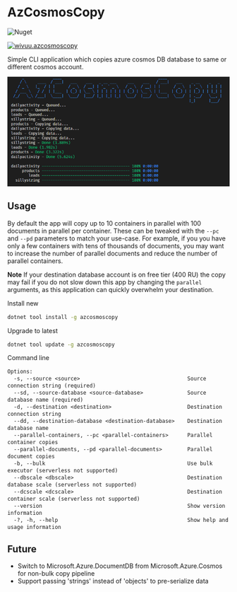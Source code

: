 # AzCosmosCopy
![Nuget](https://github.com/wivuu/Wivuu.AzCosmosCopy/workflows/Nuget/badge.svg)

[![wivuu.azcosmoscopy](https://img.shields.io/nuget/v/azcosmoscopy.svg?label=azcosmoscopy)](https://www.nuget.org/packages/AzCosmosCopy/)


Simple CLI application which copies azure cosmos DB database to same or different cosmos account.

![](./sample.png)

## Usage

By default the app will copy up to 10 containers in parallel with 100 documents in parallel per container. These can be tweaked with the `--pc` and `--pd` parameters to match your use-case. For example, if you you have only a few containers with tens of thousands of documents, you may want to increase the number of parallel documents and reduce the number of parallel containers. 

**Note** If your destination database account is on free tier (400 RU) the copy may fail if you do not slow down this app by changing the `parallel` arguments, as this application can quickly overwhelm your destination.

Install new
```sh
dotnet tool install -g azcosmoscopy
```

Upgrade to latest
```sh
dotnet tool update -g azcosmoscopy
```

Command line
```
Options:
  -s, --source <source>                                  Source connection string (required)
  --sd, --source-database <source-database>              Source database name (required)
  -d, --destination <destination>                        Destination connection string
  --dd, --destination-database <destination-database>    Destination database name
  --parallel-containers, --pc <parallel-containers>      Parallel container copies
  --parallel-documents, --pd <parallel-documents>        Parallel document copies
  -b, --bulk                                             Use bulk executor (serverless not supported)
  --dbscale <dbscale>                                    Destination database scale (serverless not supported)
  --dcscale <dcscale>                                    Destination container scale (serverless not supported)
  --version                                              Show version information
  -?, -h, --help                                         Show help and usage information
```

## Future
- Switch to Microsoft.Azure.DocumentDB from Microsoft.Azure.Cosmos for non-bulk copy pipeline
- Support passing 'strings' instead of 'objects' to pre-serialize data